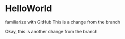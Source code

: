 # HelloWorld
familiarize with GitHub
This is a change from the branch

Okay, this is another change from the branch
